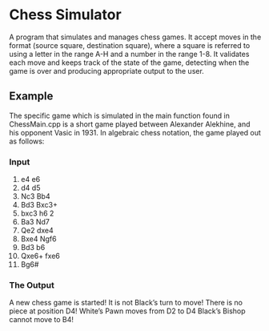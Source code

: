# Chess Simulator

A program that simulates and manages chess games. It accept moves in the format (source square, destination square), where a square is referred to using a letter in the range A-H and a number in the range 1-8. It validates each move and keeps track of the state of the game, detecting when the game is over and producing appropriate output to the user.

## Example 
The specific game which is simulated in the main function found in ChessMain.cpp is a short game played between Alexander Alekhine, and his opponent Vasic in 1931. In algebraic chess notation, the game played out as follows:

### Input
1. e4 e6
2. d4 d5
3. Nc3 Bb4
4. Bd3 Bxc3+
5. bxc3 h6
2
6. Ba3 Nd7
7. Qe2 dxe4
8. Bxe4 Ngf6
9. Bd3 b6
10. Qxe6+ fxe6
11. Bg6#

### The Output
A new chess game is started!
It is not Black’s turn to move!
There is no piece at position D4!
White’s Pawn moves from D2 to D4
Black’s Bishop cannot move to B4!
